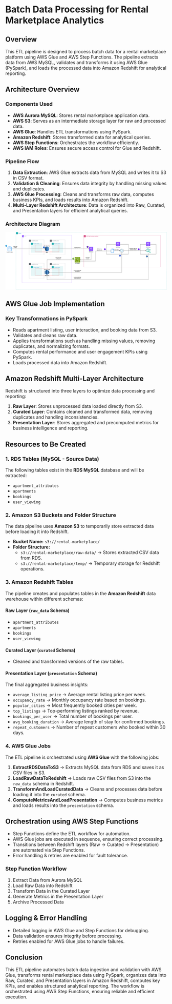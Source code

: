 
# Batch Data Processing for Rental Marketplace Analytics

## Overview

This ETL pipeline is designed to process batch data for a rental marketplace platform using AWS Glue and AWS Step Functions. The pipeline extracts data from AWS MySQL, validates and transforms it using AWS Glue (PySpark), and loads the processed data into Amazon Redshift for analytical reporting.

## Architecture Overview

### Components Used
- **AWS Aurora MySQL**: Stores rental marketplace application data.
- **AWS S3**: Serves as an intermediate storage layer for raw and processed data.
- **AWS Glue**: Handles ETL transformations using PySpark.
- **Amazon Redshift**: Stores transformed data for analytical queries.
- **AWS Step Functions**: Orchestrates the workflow efficiently.
- **AWS IAM Roles**: Ensures secure access control for Glue and Redshift.

### Pipeline Flow
1. **Data Extraction**: AWS Glue extracts data from MySQL and writes it to S3 in CSV format.
2. **Validation & Cleaning**: Ensures data integrity by handling missing values and duplicates.
3. **AWS Glue Processing**: Cleans and transforms raw data, computes business KPIs, and loads results into Amazon Redshift.
4. **Multi-Layer Redshift Architecture**: Data is organized into Raw, Curated, and Presentation layers for efficient analytical queries.

### **Architecture Diagram**  
![ETL Architecture](images/architecture_diagram.png)

## AWS Glue Job Implementation

### Key Transformations in PySpark
- Reads apartment listing, user interaction, and booking data from S3.
- Validates and cleans raw data.
- Applies transformations such as handling missing values, removing duplicates, and normalizing formats.
- Computes rental performance and user engagement KPIs using PySpark.
- Loads processed data into Amazon Redshift.

## Amazon Redshift Multi-Layer Architecture

Redshift is structured into three layers to optimize data processing and reporting:
1. **Raw Layer**: Stores unprocessed data loaded directly from S3.
2. **Curated Layer**: Contains cleaned and transformed data, removing duplicates and handling inconsistencies.
3. **Presentation Layer**: Stores aggregated and precomputed metrics for business intelligence and reporting.


## **Resources to Be Created**

### **1. RDS Tables (MySQL - Source Data)**
The following tables exist in the **RDS MySQL** database and will be extracted:
- `apartment_attributes`
- `apartments`
- `bookings`
- `user_viewing`

### **2. Amazon S3 Buckets and Folder Structure**
The data pipeline uses **Amazon S3** to temporarily store extracted data before loading it into Redshift.

- **Bucket Name:** `s3://rental-marketplace/`
- **Folder Structure:**
  - `s3://rental-marketplace/raw-data/` → Stores extracted CSV data from RDS.
  - `s3://rental-marketplace/temp/` → Temporary storage for Redshift operations.

### **3. Amazon Redshift Tables**
The pipeline creates and populates tables in the **Amazon Redshift** data warehouse within different schemas:

#### **Raw Layer (`raw_data` Schema)**
- `apartment_attributes`
- `apartments`
- `bookings`
- `user_viewing`

#### **Curated Layer (`curated` Schema)**
- Cleaned and transformed versions of the raw tables.

#### **Presentation Layer (`presentation` Schema)**
The final aggregated business insights:
- `average_listing_price` → Average rental listing price per week.
- `occupancy_rate` → Monthly occupancy rate based on bookings.
- `popular_cities` → Most frequently booked cities per week.
- `top_listings` → Top-performing listings ranked by revenue.
- `bookings_per_user` → Total number of bookings per user.
- `avg_booking_duration` → Average length of stay for confirmed bookings.
- `repeat_customers` → Number of repeat customers who booked within 30 days.

### **4. AWS Glue Jobs**
The ETL pipeline is orchestrated using **AWS Glue** with the following jobs:

1. **ExtractRDSDataToS3** → Extracts MySQL data from RDS and saves it as CSV files in S3.
2. **LoadRawDataToRedshift** → Loads raw CSV files from S3 into the `raw_data` schema in Redshift.
3. **TransformAndLoadCuratedData** → Cleans and processes data before loading it into the `curated` schema.
4. **ComputeMetricsAndLoadPresentation** → Computes business metrics and loads results into the `presentation` schema.


## Orchestration using AWS Step Functions

- Step Functions define the ETL workflow for automation.
- AWS Glue jobs are executed in sequence, ensuring correct processing.
- Transitions between Redshift layers (Raw -> Curated -> Presentation) are automated via Step Functions.
- Error handling & retries are enabled for fault tolerance.

### Step Function Workflow
1. Extract Data from Aurora MySQL
2. Load Raw Data into Redshift
3. Transform Data in the Curated Layer
4. Generate Metrics in the Presentation Layer
5. Archive Processed Data

## Logging & Error Handling

- Detailed logging in AWS Glue and Step Functions for debugging.
- Data validation ensures integrity before processing.
- Retries enabled for AWS Glue jobs to handle failures.

## Conclusion

This ETL pipeline automates batch data ingestion and validation with AWS Glue, transforms rental marketplace data using PySpark, organizes data into Raw, Curated, and Presentation layers in Amazon Redshift, computes key KPIs, and enables structured analytical reporting. The workflow is orchestrated using AWS Step Functions, ensuring reliable and efficient execution.